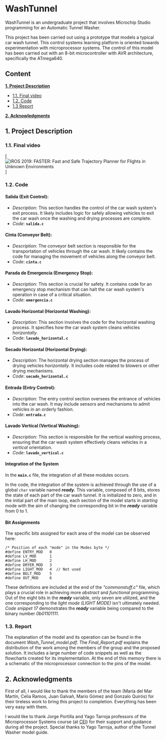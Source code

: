 # WashTunnel

WashTunnel is an undergraduate project that involves Microchip Studio programming for an Automatic Tunnel Washer.

This project has been carried out using a prototype that models a typical car wash tunnel. This control systems learning platform is oriented towards experimentation with microprocessor systems. The control of this model has been carried out with an 8-bit microcontroller with AVR architecture, specifically the ATmega640.

## Content
**[1. Project Description](#1-project-description)**

  * [1.1. Final video](#1-final-video)
  * [1.2. Code](#12-code)
  * [1.3 Report](#13-report)

**[2. Acknowledgments](#2-acknowledgments)**


## 1. Project Description
### 1.1. Final video
[![IROS 2019: FASTER: Fast and Safe Trajectory Planner for Flights in Unknown Environments](./imgs/washtunnel.gif)]
### 1.2. Code
#### **Salida (Exit Control):**
   - *Description*: This section handles the control of the car wash system's exit process. It likely includes logic for safely allowing vehicles to exit the car wash once the washing and drying processes are complete.
   - *Code*: **`salida.c`**

#### **Cinta (Conveyor Belt):**
   - *Description*: The conveyor belt section is responsible for the transportation of vehicles through the car wash. It likely contains the code for managing the movement of vehicles along the conveyor belt.
   - *Code*: **`cinta.c`**

#### **Parada de Emergencia (Emergency Stop):**
   - *Description*: This section is crucial for safety. It contains code for an emergency stop mechanism that can halt the car wash system's operation in case of a critical situation.
   - *Code*: **`emergencia.c`**

#### **Lavado Horizontal (Horizontal Washing):**
   - *Description*: This section involves the code for the horizontal washing process. It specifies how the car wash system cleans vehicles *horizontally*.
   - *Code*: **`lavado_horizontal.c`**

#### **Secado Horizontal (Horizontal Drying):**
   - *Description*: The horizontal drying section manages the process of drying vehicles *horizontally*. It includes code related to blowers or other drying mechanisms.
   - *Code*: **`secado_horizontal.c`**

#### **Entrada (Entry Control):**
   - *Description*: The entry control section oversees the entrance of vehicles into the car wash. It may include sensors and mechanisms to admit vehicles in an orderly fashion.
   - *Code*: **`entrada.c`**

#### **Lavado Vertical (Vertical Washing):**
   - *Description*: This section is responsible for the vertical washing process, ensuring that the car wash system effectively cleans vehicles in a *vertical* orientation.
   - *Code*: **`lavado_vertical.c`**
 
#### **Integration of the System**
In the **`main.c`** file, the integration of all these modules occurs.

In the code, the integration of the system is achieved through the use of a global `char` variable named ***ready.*** This variable, composed of 8 bits, stores the state of each part of the car wash tunnel. It is initialized to zero, and in the initial part of the main loop, each section of the model starts in *starting* mode with the aim of changing the corresponding bit in the ***ready*** variable from 0 to 1.

#### **Bit Assignments**

The specific bits assigned for each area of the model can be observed here:
```
/* Position of each "mode" in the Modes byte */
#define ENTRY_MOD   0
#define LV_MOD      1
#define LH_MOD      2
#define DRYER_MOD   3
#define LIGHT_MOD   4  // Not used
#define BELT_MOD    5
#define OUT_MOD     6
```

 These definitions are included at the end of the *"commonstuff.c"* file, which plays a crucial role in achieving more *abstract* and *functional* programming. Out of the eight bits in the ***ready*** variable, only seven are utilized, and the one corresponding to the *light mode (LIGHT MODE)* isn't ultimately needed. *Code snippet 17* demonstrates the ***ready*** variable being compared to the binary number *0b01101111*.


### 1.3. Report
The explanation of the model and its operation can be found in the document *Wash_Tunnel_model.pdf*. The *Final_Report.pdf* explains the distribution of the work among the members of the group and the proposed solution. It includes a large number of code snippets as well as the flowcharts created for its implementation. At the end of this memory there is a schematic of the microprocessor connection to the pins of the model.

## 2. Acknowledgments
First of all, I would like to thank the members of the team (Marı́a del Mar Martı́n, Celia Ramos, Juan Galvañ, Mario Gómez and Gonzalo Quirós) for their tireless work to bring this project to completion. Everything has been very easy with them. 

I would like to thank Jorge Portilla and Yago Tarroja professors of the Microprocessor Systems course (at [CEI](http://www.cei.upm.es/)) for their support and guidance during all the project. Special thanks to Yago Tarroja, author of the Tunnel Washer model guide.  


